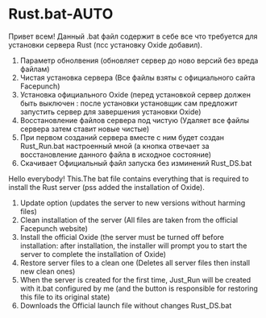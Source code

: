 # Rust.bat-AUTO
Привет всем! Данный .bat файл содержит в себе все что требуется для установки сервера Rust (псс установку Oxide добавил).
1. Параметр обнолвения (обновляет сервер до ново версий без вреда файлам)
2. Чистая установка сервера (Все файлы взяты с официального сайта Facepunch)
3. Установка официального Oxide (перед установкой сервер должен быть выключен : после установки установщик сам предложит запустить сервер для завершения установки Oxide)
4. Восстановление файлов сервера под чистую (Удаляет все файлы сервера затем ставит новые чистые)
5. При первом созданий сервера вместе с ним будет создан Rust_Run.bat настроенный мной (а кнопка отвечает за восстановление данного файла в исходное состояние)
6. Скачивает Официальный файл запуска без изминений Rust_DS.bat



Hello everybody!
This.The bat file contains everything that is required to install the Rust server (pss added the installation of Oxide).
1. Update option (updates the server to new versions without harming files)
2. Clean installation of the server (All files are taken from the official Facepunch website)
3. Install the official Oxide (the server must be turned off before installation: after installation, the installer will prompt you to start the server to complete the installation of Oxide)
4. Restore server files to a clean one (Deletes all server files then install new clean ones)
5. When the server is created for the first time, Just_Run will be created with it.bat configured by me (and the button is responsible for restoring this file to its original state)
6. Downloads the Official launch file without changes Rust_DS.bat
